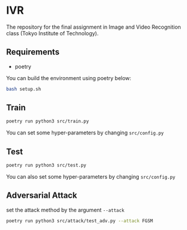 # IVR

The repository for the final assignment in Image and Video Recognition class (Tokyo Institute of Technology).

## Requirements

* poetry

You can build the environment using poetry below:

```bash
bash setup.sh
```

## Train

```bash
poetry run python3 src/train.py
```

You can set some hyper-parameters by changing `src/config.py`

## Test

```bash
poetry run python3 src/test.py
```

You can also set some hyper-parameters by changing `src/config.py`

## Adversarial Attack

set the attack method by the argument `--attack`

```bash
poetry run python3 src/attack/test_adv.py --attack FGSM
```
